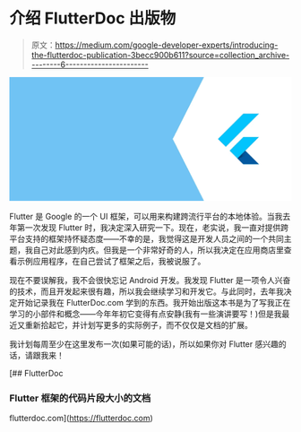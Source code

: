 # 介绍 FlutterDoc 出版物

> 原文：<https://medium.com/google-developer-experts/introducing-the-flutterdoc-publication-3becc900b611?source=collection_archive---------6----------------------->

![](img/f4b332ce9fedec000365cc86815de3c4.png)

Flutter 是 Google 的一个 UI 框架，可以用来构建跨流行平台的本地体验。当我去年第一次发现 Flutter 时，我决定深入研究一下。现在，老实说，我一直对提供跨平台支持的框架持怀疑态度——不幸的是，我觉得这是开发人员之间的一个共同主题，我自己对此感到内疚。但我是一个非常好奇的人，所以我决定在应用商店里查看示例应用程序，在自己尝试了框架之后，我被说服了。

现在不要误解我，我不会很快忘记 Android 开发。我发现 Flutter 是一项令人兴奋的技术，而且开发起来很有趣，所以我会继续学习和开发它。与此同时，去年我决定开始记录我在 FlutterDoc.com 学到的东西。我开始出版这本书是为了写我正在学习的小部件和概念——今年年初它变得有点安静(我有一些演讲要写！)但是我最近又重新拾起它，并计划写更多的实际例子，而不仅仅是文档的扩展。

我计划每周至少在这里发布一次(如果可能的话)，所以如果你对 Flutter 感兴趣的话，请跟我来！

[](https://flutterdoc.com) [## FlutterDoc

### Flutter 框架的代码片段大小的文档

flutterdoc.com](https://flutterdoc.com)